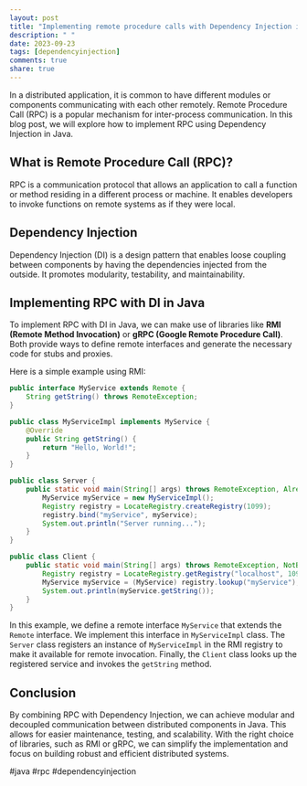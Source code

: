 ```yaml
---
layout: post
title: "Implementing remote procedure calls with Dependency Injection in Java."
description: " "
date: 2023-09-23
tags: [dependencyinjection]
comments: true
share: true
---
```


In a distributed application, it is common to have different modules or components communicating with each other remotely. Remote Procedure Call (RPC) is a popular mechanism for inter-process communication. In this blog post, we will explore how to implement RPC using Dependency Injection in Java.

## What is Remote Procedure Call (RPC)?

RPC is a communication protocol that allows an application to call a function or method residing in a different process or machine. It enables developers to invoke functions on remote systems as if they were local.

## Dependency Injection

Dependency Injection (DI) is a design pattern that enables loose coupling between components by having the dependencies injected from the outside. It promotes modularity, testability, and maintainability.

## Implementing RPC with DI in Java

To implement RPC with DI in Java, we can make use of libraries like **RMI (Remote Method Invocation)** or **gRPC (Google Remote Procedure Call)**. Both provide ways to define remote interfaces and generate the necessary code for stubs and proxies.

Here is a simple example using RMI:

```java
public interface MyService extends Remote {
    String getString() throws RemoteException;
}

public class MyServiceImpl implements MyService {
    @Override
    public String getString() {
        return "Hello, World!";
    }
}

public class Server {
    public static void main(String[] args) throws RemoteException, AlreadyBoundException {
        MyService myService = new MyServiceImpl();
        Registry registry = LocateRegistry.createRegistry(1099);
        registry.bind("myService", myService);
        System.out.println("Server running...");
    }
}

public class Client {
    public static void main(String[] args) throws RemoteException, NotBoundException {
        Registry registry = LocateRegistry.getRegistry("localhost", 1099);
        MyService myService = (MyService) registry.lookup("myService");
        System.out.println(myService.getString());
    }
}
```

In this example, we define a remote interface `MyService` that extends the `Remote` interface. We implement this interface in `MyServiceImpl` class. The `Server` class registers an instance of `MyServiceImpl` in the RMI registry to make it available for remote invocation. Finally, the `Client` class looks up the registered service and invokes the `getString` method.

## Conclusion

By combining RPC with Dependency Injection, we can achieve modular and decoupled communication between distributed components in Java. This allows for easier maintenance, testing, and scalability. With the right choice of libraries, such as RMI or gRPC, we can simplify the implementation and focus on building robust and efficient distributed systems.

#java #rpc #dependencyinjection